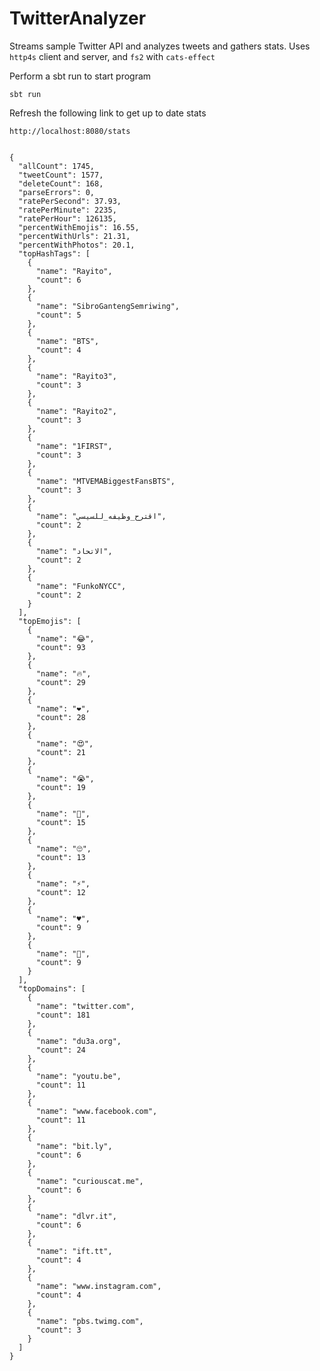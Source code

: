 # TwitterAnalyzer

Streams sample Twitter API and analyzes tweets and gathers stats.
Uses `http4s` client and server, and `fs2` with `cats-effect`

Perform a sbt run to start program

    sbt run

Refresh the following link to get up to date stats

    http://localhost:8080/stats


    {
      "allCount": 1745,
      "tweetCount": 1577,
      "deleteCount": 168,
      "parseErrors": 0,
      "ratePerSecond": 37.93,
      "ratePerMinute": 2235,
      "ratePerHour": 126135,
      "percentWithEmojis": 16.55,
      "percentWithUrls": 21.31,
      "percentWithPhotos": 20.1,
      "topHashTags": [
        {
          "name": "Rayito",
          "count": 6
        },
        {
          "name": "SibroGantengSemriwing",
          "count": 5
        },
        {
          "name": "BTS",
          "count": 4
        },
        {
          "name": "Rayito3",
          "count": 3
        },
        {
          "name": "Rayito2",
          "count": 3
        },
        {
          "name": "1FIRST",
          "count": 3
        },
        {
          "name": "MTVEMABiggestFansBTS",
          "count": 3
        },
        {
          "name": "اقترح_وظيفه_للسيسي",
          "count": 2
        },
        {
          "name": "الاتحاد",
          "count": 2
        },
        {
          "name": "FunkoNYCC",
          "count": 2
        }
      ],
      "topEmojis": [
        {
          "name": "😂",
          "count": 93
        },
        {
          "name": "🔥",
          "count": 29
        },
        {
          "name": "❤",
          "count": 28
        },
        {
          "name": "😍",
          "count": 21
        },
        {
          "name": "😭",
          "count": 19
        },
        {
          "name": "👏",
          "count": 15
        },
        {
          "name": "🙄",
          "count": 13
        },
        {
          "name": "⚡",
          "count": 12
        },
        {
          "name": "♥",
          "count": 9
        },
        {
          "name": "🙏",
          "count": 9
        }
      ],
      "topDomains": [
        {
          "name": "twitter.com",
          "count": 181
        },
        {
          "name": "du3a.org",
          "count": 24
        },
        {
          "name": "youtu.be",
          "count": 11
        },
        {
          "name": "www.facebook.com",
          "count": 11
        },
        {
          "name": "bit.ly",
          "count": 6
        },
        {
          "name": "curiouscat.me",
          "count": 6
        },
        {
          "name": "dlvr.it",
          "count": 6
        },
        {
          "name": "ift.tt",
          "count": 4
        },
        {
          "name": "www.instagram.com",
          "count": 4
        },
        {
          "name": "pbs.twimg.com",
          "count": 3
        }
      ]
    }
